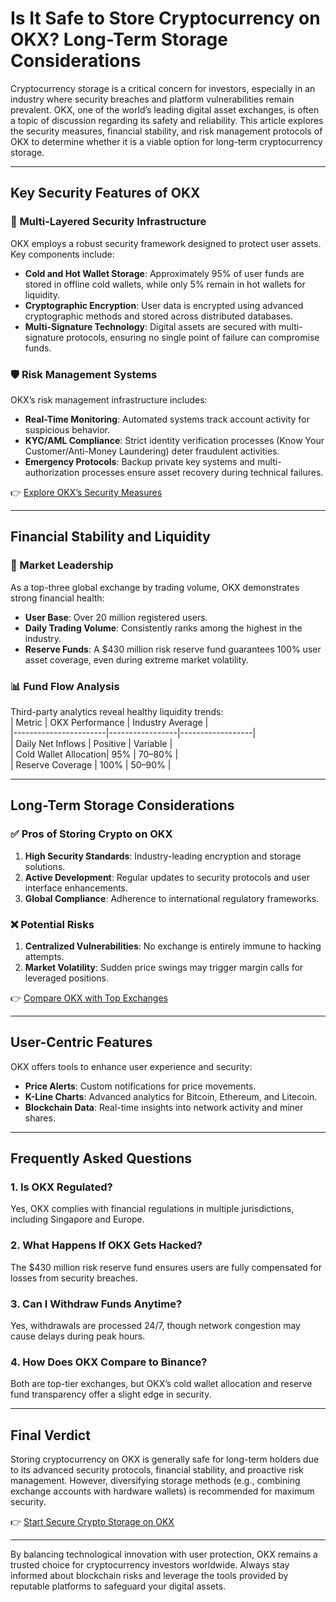 # Is It Safe to Store Cryptocurrency on OKX? Long-Term Storage Considerations  

Cryptocurrency storage is a critical concern for investors, especially in an industry where security breaches and platform vulnerabilities remain prevalent. OKX, one of the world’s leading digital asset exchanges, is often a topic of discussion regarding its safety and reliability. This article explores the security measures, financial stability, and risk management protocols of OKX to determine whether it is a viable option for long-term cryptocurrency storage.  

---

## Key Security Features of OKX  

### 🔐 Multi-Layered Security Infrastructure  
OKX employs a robust security framework designed to protect user assets. Key components include:  
- **Cold and Hot Wallet Storage**: Approximately 95% of user funds are stored in offline cold wallets, while only 5% remain in hot wallets for liquidity.  
- **Cryptographic Encryption**: User data is encrypted using advanced cryptographic methods and stored across distributed databases.  
- **Multi-Signature Technology**: Digital assets are secured with multi-signature protocols, ensuring no single point of failure can compromise funds.  

### 🛡️ Risk Management Systems  
OKX’s risk management infrastructure includes:  
- **Real-Time Monitoring**: Automated systems track account activity for suspicious behavior.  
- **KYC/AML Compliance**: Strict identity verification processes (Know Your Customer/Anti-Money Laundering) deter fraudulent activities.  
- **Emergency Protocols**: Backup private key systems and multi-authorization processes ensure asset recovery during technical failures.  

👉 [Explore OKX’s Security Measures](https://bit.ly/okx-bonus)  

---

## Financial Stability and Liquidity  

### 💼 Market Leadership  
As a top-three global exchange by trading volume, OKX demonstrates strong financial health:  
- **User Base**: Over 20 million registered users.  
- **Daily Trading Volume**: Consistently ranks among the highest in the industry.  
- **Reserve Funds**: A $430 million risk reserve fund guarantees 100% user asset coverage, even during extreme market volatility.  

### 📊 Fund Flow Analysis  
Third-party analytics reveal healthy liquidity trends:  
| Metric                | OKX Performance | Industry Average |  
|-----------------------|-----------------|------------------|  
| Daily Net Inflows     | Positive        | Variable         |  
| Cold Wallet Allocation| 95%             | 70–80%           |  
| Reserve Coverage      | 100%            | 50–90%           |  

---

## Long-Term Storage Considerations  

### ✅ Pros of Storing Crypto on OKX  
1. **High Security Standards**: Industry-leading encryption and storage solutions.  
2. **Active Development**: Regular updates to security protocols and user interface enhancements.  
3. **Global Compliance**: Adherence to international regulatory frameworks.  

### ❌ Potential Risks  
1. **Centralized Vulnerabilities**: No exchange is entirely immune to hacking attempts.  
2. **Market Volatility**: Sudden price swings may trigger margin calls for leveraged positions.  

👉 [Compare OKX with Top Exchanges](https://bit.ly/okx-bonus)  

---

## User-Centric Features  

OKX offers tools to enhance user experience and security:  
- **Price Alerts**: Custom notifications for price movements.  
- **K-Line Charts**: Advanced analytics for Bitcoin, Ethereum, and Litecoin.  
- **Blockchain Data**: Real-time insights into network activity and miner shares.  

---

## Frequently Asked Questions  

### 1. **Is OKX Regulated?**  
Yes, OKX complies with financial regulations in multiple jurisdictions, including Singapore and Europe.  

### 2. **What Happens If OKX Gets Hacked?**  
The $430 million risk reserve fund ensures users are fully compensated for losses from security breaches.  

### 3. **Can I Withdraw Funds Anytime?**  
Yes, withdrawals are processed 24/7, though network congestion may cause delays during peak hours.  

### 4. **How Does OKX Compare to Binance?**  
Both are top-tier exchanges, but OKX’s cold wallet allocation and reserve fund transparency offer a slight edge in security.  

---

## Final Verdict  

Storing cryptocurrency on OKX is generally safe for long-term holders due to its advanced security protocols, financial stability, and proactive risk management. However, diversifying storage methods (e.g., combining exchange accounts with hardware wallets) is recommended for maximum security.  

👉 [Start Secure Crypto Storage on OKX](https://bit.ly/okx-bonus)  

---  

By balancing technological innovation with user protection, OKX remains a trusted choice for cryptocurrency investors worldwide. Always stay informed about blockchain risks and leverage the tools provided by reputable platforms to safeguard your digital assets.